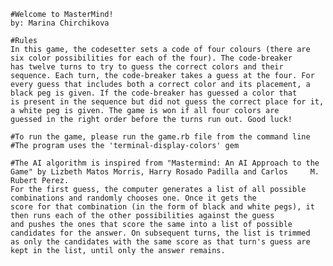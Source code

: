     #Welcome to MasterMind!
    by: Marina Chirchikova
    
    #Rules
    In this game, the codesetter sets a code of four colours (there are six color possibilities for each of the four). The code-breaker      has twelve turns to try to guess the correct colors and their sequence. Each turn, the code-breaker takes a guess at the four. For       every guess that includes both a correct color and its placement, a black peg is given. If the code-breaker has guessed a color that     is present in the sequence but did not guess the correct place for it, a white peg is given. The game is won if all four colors are      guessed in the right order before the turns run out. Good luck!
    
    #To run the game, please run the game.rb file from the command line
    #The program uses the 'terminal-display-colors' gem
    
    #The AI algorithm is inspired from "Mastermind: An AI Approach to the Game" by Lizbeth Matos Morris, Harry Rosado Padilla and Carlos     M. Rubert Perez.
    For the first guess, the computer generates a list of all possible combinations and randomly chooses one. Once it gets the
    score for that combination (in the form of black and white pegs), it then runs each of the other possibilities against the guess
    and pushes the ones that score the same into a list of possible candidates for the answer. On subsequent turns, the list is trimmed      as only the candidates with the same score as that turn's guess are kept in the list, until only the answer remains.
    

    
